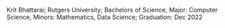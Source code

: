 Krit Bhattarai;
Rutgers University;
Bachelors of Science, Major: Computer Science, Minors: Mathematics, Data Science;
Graduation: Dec 2022
